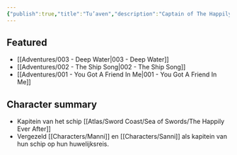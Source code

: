 ```yaml
---
{"publish":true,"title":"Tu’aven","description":"Captain of The Happily Ever After","created":"2025-07-14T11:46:55.752+02:00","modified":"2025-07-16T10:45:38.649+02:00","published":"2025-07-16T10:45:38.649+02:00","cssclasses":""}
---
```


## Featured
- [[Adventures/003 - Deep Water\|003 - Deep Water]]
- [[Adventures/002 - The Ship Song\|002 - The Ship Song]]
- [[Adventures/001 - You Got A Friend In Me\|001 - You Got A Friend In Me]]

## Character summary
- Kapitein van het schip [[Atlas/Sword Coast/Sea of Swords/The Happily Ever After]]
- Vergezeld [[Characters/Manni]] en [[Characters/Sanni]] als kapitein van hun schip op hun huwelijksreis.

